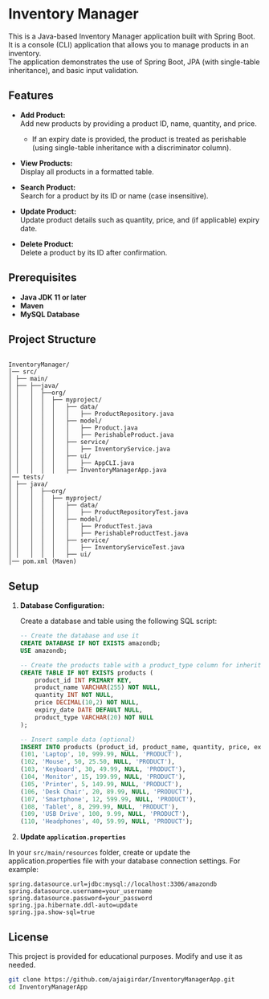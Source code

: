 # Inventory Manager

This is a Java-based Inventory Manager application built with Spring Boot. It is a console (CLI) application that 
allows you to manage products in an inventory.<br>
The application demonstrates the use of Spring Boot, JPA (with 
single-table inheritance), and basic input validation.

## Features

- **Add Product:**  
  Add new products by providing a product ID, name, quantity, and price.
    - If an expiry date is provided, the product is treated as perishable (using single-table inheritance with a discriminator column).

- **View Products:**  
  Display all products in a formatted table.

- **Search Product:**  
  Search for a product by its ID or name (case insensitive).

- **Update Product:**  
  Update product details such as quantity, price, and (if applicable) expiry date.

- **Delete Product:**  
  Delete a product by its ID after confirmation.


## Prerequisites

- **Java JDK 11 or later**
- **Maven**
- **MySQL Database**

## Project Structure

````

InventoryManager/
│── src/
│ ├── main/
│ ├── ├──java/
│ │   │  ├──org/
│ │   │  │  ├── myproject/
│ │   │  │  │   ├── data/
│ │   │  │  │   │   ├── ProductRepository.java
│ │   │  │  │   ├── model/
│ │   │  │  │   │   ├── Product.java
│ │   │  │  │   │   ├── PerishableProduct.java
│ │   │  │  │   ├── service/
│ │   │  │  │   │   ├── InventoryService.java
│ │   │  │  │   ├── ui/
│ │   │  │  │   │   ├── AppCLI.java
│ │   │  │  │   ├── InventoryManagerApp.java 
│── tests/
│ ├── java/
│ │   │  ├──org/
│ │   │  │  ├── myproject/
│ │   │  │  │   ├── data/
│ │   │  │  │   │   ├── ProductRepositoryTest.java
│ │   │  │  │   ├── model/
│ │   │  │  │   │   ├── ProductTest.java
│ │   │  │  │   │   ├── PerishableProductTest.java
│ │   │  │  │   ├── service/
│ │   │  │  │   │   ├── InventoryServiceTest.java
│ │   │  │  │   ├── ui/
│── pom.xml (Maven)

````

## Setup

1. **Database Configuration:**

   Create a database and table using the following SQL script:

   ```sql
   -- Create the database and use it
   CREATE DATABASE IF NOT EXISTS amazondb;
   USE amazondb;

   -- Create the products table with a product_type column for inheritance
   CREATE TABLE IF NOT EXISTS products (
       product_id INT PRIMARY KEY,
       product_name VARCHAR(255) NOT NULL,
       quantity INT NOT NULL,
       price DECIMAL(10,2) NOT NULL,
       expiry_date DATE DEFAULT NULL,
       product_type VARCHAR(20) NOT NULL
   );

   -- Insert sample data (optional)
   INSERT INTO products (product_id, product_name, quantity, price, expiry_date, product_type) VALUES
   (101, 'Laptop', 10, 999.99, NULL, 'PRODUCT'),
   (102, 'Mouse', 50, 25.50, NULL, 'PRODUCT'),
   (103, 'Keyboard', 30, 49.99, NULL, 'PRODUCT'),
   (104, 'Monitor', 15, 199.99, NULL, 'PRODUCT'),
   (105, 'Printer', 5, 149.99, NULL, 'PRODUCT'),
   (106, 'Desk Chair', 20, 89.99, NULL, 'PRODUCT'),
   (107, 'Smartphone', 12, 599.99, NULL, 'PRODUCT'),
   (108, 'Tablet', 8, 299.99, NULL, 'PRODUCT'),
   (109, 'USB Drive', 100, 9.99, NULL, 'PRODUCT'),
   (110, 'Headphones', 40, 59.99, NULL, 'PRODUCT');

2. **Update ```application.properties```**

In your ```src/main/resources``` folder, create or update the application.properties file with your database connection settings. For example:
````
spring.datasource.url=jdbc:mysql://localhost:3306/amazondb
spring.datasource.username=your_username
spring.datasource.password=your_password
spring.jpa.hibernate.ddl-auto=update
spring.jpa.show-sql=true
````

## License
This project is provided for educational purposes. Modify and use it as needed.
```sh
git clone https://github.com/ajaigirdar/InventoryManagerApp.git
cd InventoryManagerApp